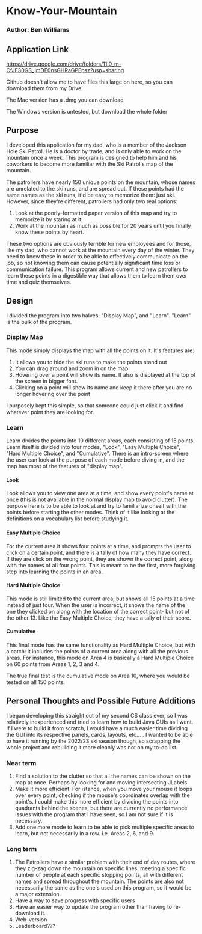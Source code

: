 # Know-Your-Mountain
### Author: Ben Williams

## Application Link

https://drive.google.com/drive/folders/11I0_m-CfJF30GS_jmDE0nsGHRaGPEpsz?usp=sharing

Github doesn't allow me to have files this large on here, so you can download them from my Drive. 

The Mac version has a .dmg you can download

The Windows version is untested, but download the whole folder

## Purpose

I developed this application for my dad, who is a member of the Jackson Hole Ski Patrol. He is a doctor by trade, and is only able to work on the mountain once a week. This program is designed to help him and his coworkers to become more familiar with the Ski Patrol's map of the mountain.  

The patrollers have nearly 150 unique points on the mountain, whose names are unrelated to the ski runs, and are spread out. If these points had the same names as the ski runs, it'd be easy to memorize them: just ski. However, since they're different, patrollers had only two real options:

1. Look at the poorly-formatted paper version of this map and try to memorize it by staring at it.
2. Work at the mountain as much as possible for 20 years until you finally know these points by heart.

These two options are obviously terrible for new employees and for those, like my dad, who cannot work at the mountain every day of the winter. They need to know these in order to be able to effectively communicate on the job, so not knowing them can cause potentially significant time loss or communication failure. This program allows current and new patrollers to learn these points in a digestible way that allows them to learn them over time and quiz themselves.

## Design

I divided the program into two halves: "Display Map", and "Learn". "Learn" is the bulk of the program.

### Display Map

This mode simply displays the map with all the points on it. It's features are: 
1. It allows you to hide the ski runs to make the points stand out
2. You can drag around and zoom in on the map
3. Hovering over a point will show its name. It also is displayed at the top of the screen in bigger font.
4. Clicking on a point will show its name and keep it there after you are no longer hovering over the point

I purposely kept this simple, so that someone could just click it and find whatever point they are looking for. 

### Learn

Learn divides the points into 10 different areas, each consisting of 15 points. Learn itself is divided into four modes, "Look", "Easy Multiple Choice", "Hard Multiple Choice", and "Cumulative". There is an intro-screen where the user can look at the purpose of each mode before diving in, and the map has most of the features of "display map".

#### Look

Look allows you to view one area at a time, and show every point's name at once (this is not available in the normal display map to avoid clutter). The purpose here is to be able to look at and try to familiarize onself with the points before starting the other modes. Think of it like looking at the definitions on a vocabulary list before studying it.

#### Easy Multiple Choice

For the current area it shows four points at a time, and prompts the user to click on a certain point, and there is a tally of how many they have correct. If they are click on the wrong point, they are shown the correct point, along with the names of all four points. This is meant to be the first, more forgiving step into learning the points in an area.

#### Hard Multiple Choice

This mode is still limited to the current area, but shows all 15 points at a time instead of just four. When the user is incorrect, it shows the name of the one they clicked on along with the location of the correct point- but not of the other 13. Like the Easy Multiple Choice, they have a tally of their score.

#### Cumulative

This final mode has the same functionality as Hard Multiple Choice, but with a catch: it includes the points of a current area along with all the previous areas. For instance, this mode on Area 4 is basically a Hard Multiple Choice on 60 points from Areas 1, 2, 3 and 4. 

The true final test is the cumulative mode on Area 10, where you would be tested on all 150 points.

## Personal Thoughts and Possible Future Additions

I began developing this straight out of my second CS class ever, so I was relatively inexperienced and tried to learn how to build Java GUIs as I went. If I were to build it from scratch, I would have a much easier time dividing the GUI into its respective panels, cards, layouts, etc... . I wanted to be able to have it running by the 2022/23 ski season though, so scrapping the whole project and rebuilding it more cleanly was not on my to-do list.

### Near term
1. Find a solution to the clutter so that all the names can be shown on the map at once. Perhaps by looking for and moving intersecting JLabels.
2. Make it more efficient. For istance, when you move your mouse it loops over every point, checking if the mouse's coordinates overlap with the point's. I could make this more efficient by dividing the points into quadrants behind the scenes, but there are currently no performance issues with the program that I have seen, so I am not sure if it is necessary.
3. Add one more mode to learn to be able to pick multiple specific areas to learn, but not necessarily in a row. i.e. Areas 2, 6, and 9. 

### Long term
1. The Patrollers have a similar problem with their end of day routes, where they zig-zag down the mountain on specific lines, meeting a specific number of people at each specific stopping points, all with different names and spread throughout the mountain. The points are also not necessarily the same as the one's used on this program, so it would be a major extension.
2. Have a way to save progress with specific users
3. Have an easier way to update the program other than having to re-download it.
4. Web-version
5. Leaderboard???

